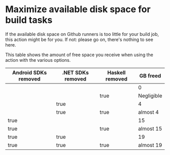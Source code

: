 # Maximize available disk space for build tasks

If the available disk space on Github runners is too little for your build job, this action might be for you.
If not: please go on, there's nothing to see here.

This table shows the amount of free space you receive when using the action with the various options.

Android SDKs removed | .NET SDKs removed | Haskell removed | GB freed
-------------------- | ----------------- | --------------- |---------
                     |                   |                 | 0
                     |                   | true            | Negligible
                     | true              |                 | 4
                     | true              | true            | almost 4
 true                |                   |                 | 15
 true                |                   | true            | almost 15
 true                | true              |                 | 19
 true                | true              | true            | almost 19
